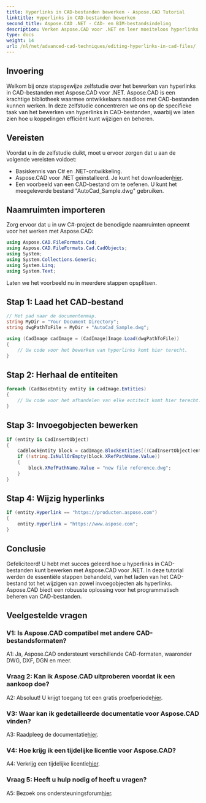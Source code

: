 ```yaml
---
title: Hyperlinks in CAD-bestanden bewerken - Aspose.CAD Tutorial
linktitle: Hyperlinks in CAD-bestanden bewerken
second_title: Aspose.CAD .NET - CAD- en BIM-bestandsindeling
description: Verken Aspose.CAD voor .NET en leer moeiteloos hyperlinks in CAD-bestanden bewerken. Verbeter uw vaardigheden op het gebied van CAD-bestandsbeheer met deze uitgebreide tutorial.
type: docs
weight: 14
url: /nl/net/advanced-cad-techniques/editing-hyperlinks-in-cad-files/
---
```

## Invoering

Welkom bij onze stapsgewijze zelfstudie over het bewerken van hyperlinks in CAD-bestanden met Aspose.CAD voor .NET. Aspose.CAD is een krachtige bibliotheek waarmee ontwikkelaars naadloos met CAD-bestanden kunnen werken. In deze zelfstudie concentreren we ons op de specifieke taak van het bewerken van hyperlinks in CAD-bestanden, waarbij we laten zien hoe u koppelingen efficiënt kunt wijzigen en beheren.

## Vereisten

Voordat u in de zelfstudie duikt, moet u ervoor zorgen dat u aan de volgende vereisten voldoet:

- Basiskennis van C# en .NET-ontwikkeling.
-  Aspose.CAD voor .NET geïnstalleerd. Je kunt het downloaden[hier](https://releases.aspose.com/cad/net/).
- Een voorbeeld van een CAD-bestand om te oefenen. U kunt het meegeleverde bestand "AutoCad_Sample.dwg" gebruiken.

## Naamruimten importeren

Zorg ervoor dat u in uw C#-project de benodigde naamruimten opneemt voor het werken met Aspose.CAD:

```csharp
using Aspose.CAD.FileFormats.Cad;
using Aspose.CAD.FileFormats.Cad.CadObjects;
using System;
using System.Collections.Generic;
using System.Linq;
using System.Text;
```

Laten we het voorbeeld nu in meerdere stappen opsplitsen.

## Stap 1: Laad het CAD-bestand

```csharp
// Het pad naar de documentenmap.
string MyDir = "Your Document Directory";
string dwgPathToFile = MyDir + "AutoCad_Sample.dwg";

using (CadImage cadImage = (CadImage)Image.Load(dwgPathToFile))
{
    // Uw code voor het bewerken van hyperlinks komt hier terecht.
}
```

## Stap 2: Herhaal de entiteiten

```csharp
foreach (CadBaseEntity entity in cadImage.Entities)
{
    // Uw code voor het afhandelen van elke entiteit komt hier terecht.
}
```

## Stap 3: Invoegobjecten bewerken

```csharp
if (entity is CadInsertObject)
{
    CadBlockEntity block = cadImage.BlockEntities[((CadInsertObject)entity).Name];
    if (!string.IsNullOrEmpty(block.XRefPathName.Value))
    {
        block.XRefPathName.Value = "new file reference.dwg";
    }
}
```

## Stap 4: Wijzig hyperlinks

```csharp
if (entity.Hyperlink == "https://producten.aspose.com")
{
    entity.Hyperlink = "https://www.aspose.com";
}
```

## Conclusie

Gefeliciteerd! U hebt met succes geleerd hoe u hyperlinks in CAD-bestanden kunt bewerken met Aspose.CAD voor .NET. In deze tutorial werden de essentiële stappen behandeld, van het laden van het CAD-bestand tot het wijzigen van zowel invoegobjecten als hyperlinks. Aspose.CAD biedt een robuuste oplossing voor het programmatisch beheren van CAD-bestanden.

## Veelgestelde vragen

### V1: Is Aspose.CAD compatibel met andere CAD-bestandsformaten?

A1: Ja, Aspose.CAD ondersteunt verschillende CAD-formaten, waaronder DWG, DXF, DGN en meer.

### Vraag 2: Kan ik Aspose.CAD uitproberen voordat ik een aankoop doe?

 A2: Absoluut! U krijgt toegang tot een gratis proefperiode[hier](https://releases.aspose.com/).

### V3: Waar kan ik gedetailleerde documentatie voor Aspose.CAD vinden?

 A3: Raadpleeg de documentatie[hier](https://reference.aspose.com/cad/net/).

### V4: Hoe krijg ik een tijdelijke licentie voor Aspose.CAD?

 A4: Verkrijg een tijdelijke licentie[hier](https://purchase.aspose.com/temporary-license/).

### Vraag 5: Heeft u hulp nodig of heeft u vragen?

 A5: Bezoek ons ondersteuningsforum[hier](https://forum.aspose.com/c/cad/19).